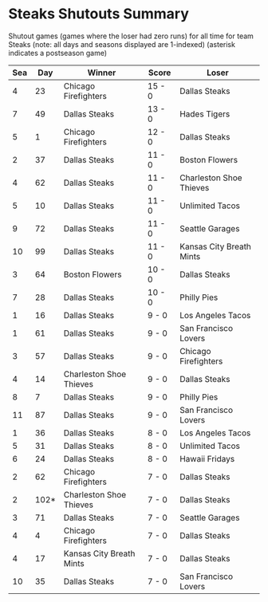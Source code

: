 # Steaks Shutouts Summary



Shutout games (games where the loser had zero runs) for all time for team Steaks (note: all days and seasons displayed are 1-indexed) (asterisk indicates a postseason game)


| Sea | Day | Winner | Score | Loser | 
| ------ |------ |------ |------ |------ |
| 4 | 23 | Chicago Firefighters | 15 - 0 | Dallas Steaks | 
| 7 | 49 | Dallas Steaks | 13 - 0 | Hades Tigers | 
| 5 | 1 | Chicago Firefighters | 12 - 0 | Dallas Steaks | 
| 2 | 37 | Dallas Steaks | 11 - 0 | Boston Flowers | 
| 4 | 62 | Dallas Steaks | 11 - 0 | Charleston Shoe Thieves | 
| 5 | 10 | Dallas Steaks | 11 - 0 | Unlimited Tacos | 
| 9 | 72 | Dallas Steaks | 11 - 0 | Seattle Garages | 
| 10 | 99 | Dallas Steaks | 11 - 0 | Kansas City Breath Mints | 
| 3 | 64 | Boston Flowers | 10 - 0 | Dallas Steaks | 
| 7 | 28 | Dallas Steaks | 10 - 0 | Philly Pies | 
| 1 | 16 | Dallas Steaks | 9 - 0 | Los Angeles Tacos | 
| 1 | 61 | Dallas Steaks | 9 - 0 | San Francisco Lovers | 
| 3 | 57 | Dallas Steaks | 9 - 0 | Chicago Firefighters | 
| 4 | 14 | Charleston Shoe Thieves | 9 - 0 | Dallas Steaks | 
| 8 | 7 | Dallas Steaks | 9 - 0 | Philly Pies | 
| 11 | 87 | Dallas Steaks | 9 - 0 | San Francisco Lovers | 
| 1 | 36 | Dallas Steaks | 8 - 0 | Los Angeles Tacos | 
| 5 | 31 | Dallas Steaks | 8 - 0 | Unlimited Tacos | 
| 6 | 24 | Dallas Steaks | 8 - 0 | Hawaii Fridays | 
| 2 | 62 | Chicago Firefighters | 7 - 0 | Dallas Steaks | 
| 2 | 102* | Charleston Shoe Thieves | 7 - 0 | Dallas Steaks | 
| 3 | 71 | Dallas Steaks | 7 - 0 | Seattle Garages | 
| 4 | 4 | Chicago Firefighters | 7 - 0 | Dallas Steaks | 
| 4 | 17 | Kansas City Breath Mints | 7 - 0 | Dallas Steaks | 
| 10 | 35 | Dallas Steaks | 7 - 0 | San Francisco Lovers | 


